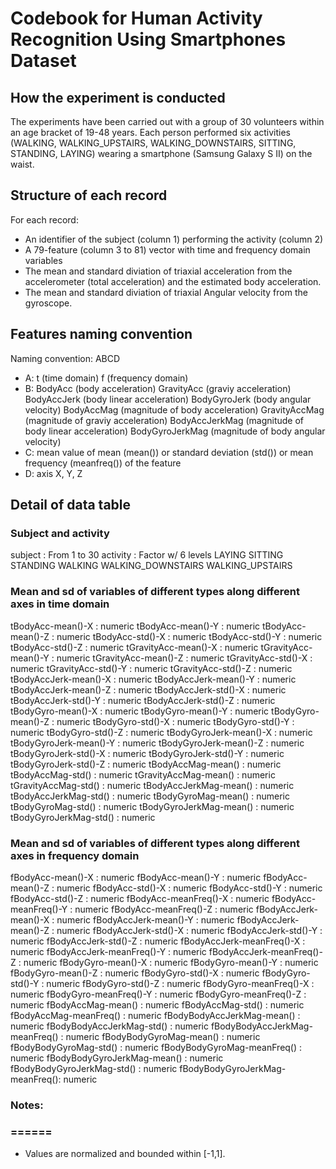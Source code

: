 # Codebook for Human Activity Recognition Using Smartphones Dataset

## How the experiment is conducted
The experiments have been carried out with a group of 30 volunteers within an age bracket of 19-48 years. Each person performed six activities (WALKING, WALKING_UPSTAIRS, WALKING_DOWNSTAIRS, SITTING, STANDING, LAYING) wearing a smartphone (Samsung Galaxy S II) on the waist.

## Structure of each record
For each record:

* An identifier of the subject (column 1) performing the activity (column 2)
* A 79-feature (column 3 to 81) vector with time and frequency domain variables
* The mean and standard diviation of triaxial acceleration from the accelerometer (total acceleration) and the estimated body acceleration.
* The mean and standard diviation of triaxial Angular velocity from the gyroscope. 

## Features naming convention
Naming convention: ABCD
* A:    t (time domain)
        f (frequency domain)
* B:    BodyAcc (body acceleration)
        GravityAcc (graviy acceleration)
        BodyAccJerk (body linear acceleration)
        BodyGyroJerk (body angular velocity)
        BodyAccMag (magnitude of body acceleration)
        GravityAccMag (magnitude of graviy acceleration)
        BodyAccJerkMag (magnitude of body linear acceleration)
        BodyGyroJerkMag (magnitude of body angular velocity)
* C:    mean value of mean (mean()) or standard deviation (std()) or mean frequency (meanfreq()) of the feature
* D:    axis X, Y, Z

## Detail of data table
### Subject and activity
  subject                        : From 1 to 30
  activity                       : Factor w/ 6 levels
                                   LAYING SITTING STANDING WALKING WALKING_DOWNSTAIRS WALKING_UPSTAIRS

### Mean and sd of variables of different types along different axes in time domain
  tBodyAcc-mean()-X              : numeric
  tBodyAcc-mean()-Y              : numeric
  tBodyAcc-mean()-Z              : numeric
  tBodyAcc-std()-X               : numeric
  tBodyAcc-std()-Y               : numeric
  tBodyAcc-std()-Z               : numeric
  tGravityAcc-mean()-X           : numeric
  tGravityAcc-mean()-Y           : numeric
  tGravityAcc-mean()-Z           : numeric
  tGravityAcc-std()-X            : numeric
  tGravityAcc-std()-Y            : numeric
  tGravityAcc-std()-Z            : numeric
  tBodyAccJerk-mean()-X          : numeric
  tBodyAccJerk-mean()-Y          : numeric
  tBodyAccJerk-mean()-Z          : numeric
  tBodyAccJerk-std()-X           : numeric
  tBodyAccJerk-std()-Y           : numeric
  tBodyAccJerk-std()-Z           : numeric
  tBodyGyro-mean()-X             : numeric
  tBodyGyro-mean()-Y             : numeric
  tBodyGyro-mean()-Z             : numeric
  tBodyGyro-std()-X              : numeric
  tBodyGyro-std()-Y              : numeric
  tBodyGyro-std()-Z              : numeric
  tBodyGyroJerk-mean()-X         : numeric
  tBodyGyroJerk-mean()-Y         : numeric
  tBodyGyroJerk-mean()-Z         : numeric
  tBodyGyroJerk-std()-X          : numeric
  tBodyGyroJerk-std()-Y          : numeric
  tBodyGyroJerk-std()-Z          : numeric
  tBodyAccMag-mean()             : numeric
  tBodyAccMag-std()              : numeric
  tGravityAccMag-mean()          : numeric
  tGravityAccMag-std()           : numeric
  tBodyAccJerkMag-mean()         : numeric
  tBodyAccJerkMag-std()          : numeric
  tBodyGyroMag-mean()            : numeric
  tBodyGyroMag-std()             : numeric
  tBodyGyroJerkMag-mean()        : numeric
  tBodyGyroJerkMag-std()         : numeric
 
### Mean and sd of variables of different types along different axes in frequency domain
  fBodyAcc-mean()-X              : numeric
  fBodyAcc-mean()-Y              : numeric
  fBodyAcc-mean()-Z              : numeric
  fBodyAcc-std()-X               : numeric
  fBodyAcc-std()-Y               : numeric
  fBodyAcc-std()-Z               : numeric
  fBodyAcc-meanFreq()-X          : numeric
  fBodyAcc-meanFreq()-Y          : numeric
  fBodyAcc-meanFreq()-Z          : numeric
  fBodyAccJerk-mean()-X          : numeric
  fBodyAccJerk-mean()-Y          : numeric
  fBodyAccJerk-mean()-Z          : numeric
  fBodyAccJerk-std()-X           : numeric
  fBodyAccJerk-std()-Y           : numeric
  fBodyAccJerk-std()-Z           : numeric
  fBodyAccJerk-meanFreq()-X      : numeric
  fBodyAccJerk-meanFreq()-Y      : numeric
  fBodyAccJerk-meanFreq()-Z      : numeric
  fBodyGyro-mean()-X             : numeric
  fBodyGyro-mean()-Y             : numeric
  fBodyGyro-mean()-Z             : numeric
  fBodyGyro-std()-X              : numeric
  fBodyGyro-std()-Y              : numeric
  fBodyGyro-std()-Z              : numeric
  fBodyGyro-meanFreq()-X         : numeric
  fBodyGyro-meanFreq()-Y         : numeric
  fBodyGyro-meanFreq()-Z         : numeric
  fBodyAccMag-mean()             : numeric
  fBodyAccMag-std()              : numeric
  fBodyAccMag-meanFreq()         : numeric
  fBodyBodyAccJerkMag-mean()     : numeric
  fBodyBodyAccJerkMag-std()      : numeric
  fBodyBodyAccJerkMag-meanFreq() : numeric
  fBodyBodyGyroMag-mean()        : numeric
  fBodyBodyGyroMag-std()         : numeric
  fBodyBodyGyroMag-meanFreq()    : numeric
  fBodyBodyGyroJerkMag-mean()    : numeric
  fBodyBodyGyroJerkMag-std()     : numeric
  fBodyBodyGyroJerkMag-meanFreq(): numeric

### Notes: 
### ======
* Values are normalized and bounded within [-1,1].

